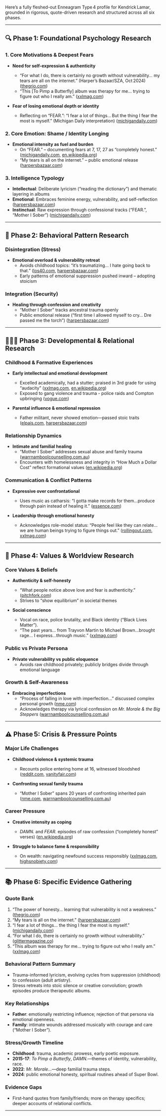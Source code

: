Here’s a fully fleshed-out Enneagram Type 4 profile for Kendrick Lamar, grounded in rigorous, quote-driven research and structured across all six phases.

---

## 🔍 Phase 1: Foundational Psychology Research

### 1. Core Motivations & Deepest Fears

- **Need for self-expression & authenticity**
  - “For what I do, there is certainly no growth without vulnerability… my tears are all on the internet.” (Harper’s Bazaar/SZA, Oct 2024) ([thegrio.com][1])
  - “This \[To Pimp a Butterfly] album was therapy for me… trying to figure out who I really am.” ([xxlmag.com][2])

- **Fear of losing emotional depth or identity**
  - Reflecting on “FEAR.”: “I fear a lot of things… But the thing I fear the most is myself.” (Michigan Daily interpretation) ([michigandaily.com][3])

### 2. Core Emotion: Shame / Identity Longing

- **Emotional intensity as fuel and burden**
  - On “FEAR.” – documenting fears at 7, 17, 27 as “completely honest.” ([michigandaily.com][3], [en.wikipedia.org][4])
  - “My tears is all on the internet.” – public emotional release ([harpersbazaar.com][5])

### 3. Intelligence Typology

- **Intellectual**: Deliberate lyricism (“reading the dictionary”) and thematic layering in albums&#x20;
- **Emotional**: Embraces feminine energy, vulnerability, and self-reflection ([harpersbazaar.com][5])
- **Instinctual**: Raw expression through confessional tracks (“FEAR.”, “Mother I Sober”) ([michigandaily.com][3])

---

## 🧠 Phase 2: Behavioral Pattern Research

### Disintegration (Stress)

- **Emotional overload & vulnerability retreat**
  - Avoids childhood topics: “it’s traumatizing… I hate going back to that.” ([los40.com][6], [harpersbazaar.com][5])
  - Early patterns of emotional suppression pushed inward – adopting stoicism&#x20;

### Integration (Security)

- **Healing through confession and creativity**
  - “Mother I Sober” tracks ancestral trauma openly&#x20;
  - Public emotional release (“first time I allowed myself to cry… Dre passed me the torch”) ([harpersbazaar.com][5])

---

## 👨‍👩‍👧 Phase 3: Developmental & Relational Research

### Childhood & Formative Experiences

- **Early intellectual and emotional development**
  - Excelled academically, had a stutter; praised in 3rd grade for using “audacity” ([xxlmag.com][2], [en.wikipedia.org][7])
  - Exposed to gang violence and trauma - police raids and Compton upbringing ([vogue.com][8])

- **Parental influence & emotional repression**
  - Father militant, never showed emotion—passed stoic traits ([elpais.com][9], [harpersbazaar.com][5])

### Relationship Dynamics

- **Intimate and familial healing**
  - “Mother I Sober” addresses sexual abuse and family trauma ([warrnamboolcounselling.com.au][10])
  - Encounters with homelessness and integrity in “How Much a Dollar Cost” reflect formational values ([en.wikipedia.org][11])

### Communication & Conflict Patterns

- **Expressive over confrontational**
  - Uses music as catharsis: “I gotta make records for them…produce through pain instead of healing it.” ([essence.com][12])

- **Leadership through emotional honesty**
  - Acknowledges role-model status: “People feel like they can relate... we are human beings trying to figure things out.” ([rollingout.com][13], [xxlmag.com][2])

---

## 🧭 Phase 4: Values & Worldview Research

### Core Values & Beliefs

- **Authenticity & self-honesty**
  - “What people notice above love and fear is authenticity.” ([pitchfork.com][14])
  - Strives to “show equilibrium” in societal themes&#x20;

- **Social conscience**
  - Vocal on race, police brutality, and Black identity (“Black Lives Matter”).&#x20;
  - “The past years… from Trayvon Martin to Michael Brown…brought rage… I express…through music.” ([xxlmag.com][2])

### Public vs Private Persona

- **Private vulnerability vs public eloquence**
  - Avoids raw childhood privately; publicly bridges divide through emotional language&#x20;

### Growth & Self-Awareness

- **Embracing imperfections**
  - “Process of falling in love with imperfection…” discussed complex personal growth ([nme.com][15])
  - Acknowledges therapy via lyrical confession on _Mr. Morale & the Big Steppers_ ([warrnamboolcounselling.com.au][10])

---

## ⚠️ Phase 5: Crisis & Pressure Points

### Major Life Challenges

- **Childhood violence & systemic trauma**
  - Recounts police entering home at 16, witnessed bloodshed ([reddit.com][16], [vanityfair.com][17])

- **Confronting sexual family trauma**
  - “Mother I Sober” spans 20 years of confronting inherited pain ([nme.com][15], [warrnamboolcounselling.com.au][10])

### Career Pressure

- **Creative intensity as coping**
  - _DAMN._ and _FEAR._ episodes of raw confession (“completely honest” verses) ([en.wikipedia.org][4])

- **Struggle to balance fame & responsibility**
  - On wealth: navigating newfound success responsibly ([xxlmag.com][2], [highsnobiety.com][18])

---

## 📚 Phase 6: Specific Evidence Gathering

### Quote Bank

1. “The power of honesty… learning that vulnerability is not a weakness.” ([thegrio.com][1])
2. “My tears is all on the internet.” ([harpersbazaar.com][5])
3. “I fear a lot of things… the thing I fear the most is myself.” ([michigandaily.com][3])
4. “For what I do, there is certainly no growth without vulnerability.” ([glittermagazine.co][19])
5. “This album was therapy for me… trying to figure out who I really am.” ([xxlmag.com][2])

### Behavioral Pattern Summary

- Trauma-informed lyricism, evolving cycles from suppression (childhood) to confession (adult artistry).
- Stress retreats into stoic silence or creative convolution; growth episodes produce therapeutic albums.

### Key Relationships

- **Father**: emotionally restricting influence; rejection of that persona via emotional openness.&#x20;
- **Family**: intimate wounds addressed musically with courage and care (“Mother I Sober”).

### Stress/Growth Timeline

- **Childhood**: trauma, academic prowess, early poetic exposure.
- **2015-17**: _To Pimp a Butterfly_, _DAMN._—themes of identity, vulnerability, race.
- **2022**: _Mr. Morale…_—deep familial trauma steps.
- **2024**: public emotional honesty, spiritual routines ahead of Super Bowl.

### Evidence Gaps

- First‑hand quotes from family/friends; more on therapy specifics; deeper accounts of relational conflicts.

---

[1]: https://thegrio.com/2024/10/22/kendrick-lamar-explains-how-the-power-of-vulnerability-shapes-his-mindset-as-an-artist-and-man/?utm_source=chatgpt.com "Kendrick Lamar explains how the 'power of vulnerability' shapes his mindset as an artist and man - TheGrio"
[2]: https://www.xxlmag.com/kendrick-lamar-best-interview-quotes/?utm_source=chatgpt.com '20 of the Best Kendrick Lamar Interview Quotes - XXL'
[3]: https://www.michigandaily.com/michigan-in-color/kendricklamar/?utm_source=chatgpt.com 'The art of empathy: Kendrick Lamar and me What Makes Kendrick, Kendrick: Exploring the Art and Influence of Kendrick Lamar Through a Personal Lens'
[4]: https://en.wikipedia.org/wiki/Fear_%28Kendrick_Lamar_song%29?utm_source=chatgpt.com 'Fear (Kendrick Lamar song)'
[5]: https://www.harpersbazaar.com/celebrity/latest/a62659235/kendrick-lamar-remembers-moment-he-first-cried-interview/?utm_source=chatgpt.com 'Kendrick Lamar Remembers the Moment He First Let Himself Cry'

[6]: https://los40.com/2025/02/07/kendrick-lamar-lo-primero-que-nota-la-gente-por-encima-del-amor-y-por-encima-de-los-miedos-es-la-autenticidad/?utm_source=chatgpt.com "Kendrick Lamar: \"Lo primero que nota la gente, por encima del amor y por encima de los miedos, es la autenticidad\""
[7]: https://en.wikipedia.org/wiki/Kendrick_Lamar?utm_source=chatgpt.com "Kendrick Lamar"
[8]: https://www.vogue.com/article/heir-apparent?utm_source=chatgpt.com "From the Archives: A Conversation with Kendrick Lamar Ahead of the Launch of His New Album To Pimp a Butterfly"
[9]: https://elpais.com/gente/2025-02-09/kendrick-lamar-el-poeta-que-todo-lo-cuenta-y-del-que-nada-se-sabe-senor-de-los-grammy-y-la-super-bowl.html?utm_source=chatgpt.com "Kendrick Lamar, el poeta que todo lo cuenta y del que nada se sabe, señor de los Grammy y la Super Bowl"
[10]: https://www.warrnamboolcounselling.com.au/blog/kendrick-lamar-on-trauma-and-transformation?utm_source=chatgpt.com "Kendrick Lamar on Trauma and Transformation — WC&P"
[11]: https://en.wikipedia.org/wiki/How_Much_a_Dollar_Cost?utm_source=chatgpt.com "How Much a Dollar Cost"
[12]: https://www.essence.com/entertainment/a-meditation-for-kendrick/?utm_source=chatgpt.com "A Meditation For Kendrick - Essence | Essence"
[13]: https://rollingout.com/2024/10/21/kendrick-lamar-male-vulnerability/?utm_source=chatgpt.com "Kendrick Lamar shares deep truth about male vulnerability"
[14]: https://pitchfork.com/news/61516-kendrick-lamar-pays-tribute-to-eazy-e?utm_source=chatgpt.com "Kendrick Lamar Pays Tribute to Eazy-E"
[15]: https://www.nme.com/news/music/kendrick-lamar-posts-reflective-note-ill-never-forget-the-process-of-falling-in-love-with-imperfection-3283143?utm_source=chatgpt.com "Kendrick Lamar reflects on \"process of falling in love with imperfection\""
[16]: https://www.reddit.com/r/KendrickLamar/comments/un7cvr?utm_source=chatgpt.com "Towards a Better Culture — An Analysis of The Heart, Part 5"
[17]: https://www.vanityfair.com/style/2018/06/kendrick-lamar-cover-story?utm_source=chatgpt.com "The Gospel According to Kendrick Lamar"
[18]: https://www.highsnobiety.com/p/kendrick-lamar-vanity-fair-interview/?utm_source=chatgpt.com "Kendrick Lamar 'Vanity Fair' Interview: Best Quotes"
[19]: https://glittermagazine.co/2024/10/24/writing-kendrick-lamar-talks-emotional-vulnerability-and-success-in-new-interview/?utm_source=chatgpt.com "Glitter Magazine | Kendrick Lamar Talks Emotional Vulnerability and Success in New Interview"
